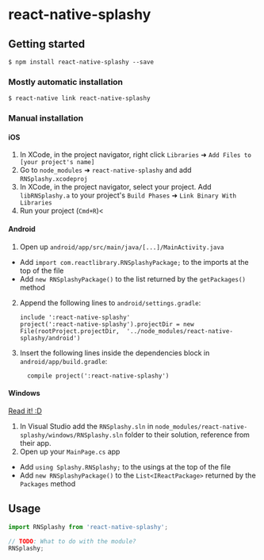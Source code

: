 
# react-native-splashy

## Getting started

`$ npm install react-native-splashy --save`

### Mostly automatic installation

`$ react-native link react-native-splashy`

### Manual installation


#### iOS

1. In XCode, in the project navigator, right click `Libraries` ➜ `Add Files to [your project's name]`
2. Go to `node_modules` ➜ `react-native-splashy` and add `RNSplashy.xcodeproj`
3. In XCode, in the project navigator, select your project. Add `libRNSplashy.a` to your project's `Build Phases` ➜ `Link Binary With Libraries`
4. Run your project (`Cmd+R`)<

#### Android

1. Open up `android/app/src/main/java/[...]/MainActivity.java`
  - Add `import com.reactlibrary.RNSplashyPackage;` to the imports at the top of the file
  - Add `new RNSplashyPackage()` to the list returned by the `getPackages()` method
2. Append the following lines to `android/settings.gradle`:
  	```
  	include ':react-native-splashy'
  	project(':react-native-splashy').projectDir = new File(rootProject.projectDir, 	'../node_modules/react-native-splashy/android')
  	```
3. Insert the following lines inside the dependencies block in `android/app/build.gradle`:
  	```
      compile project(':react-native-splashy')
  	```

#### Windows
[Read it! :D](https://github.com/ReactWindows/react-native)

1. In Visual Studio add the `RNSplashy.sln` in `node_modules/react-native-splashy/windows/RNSplashy.sln` folder to their solution, reference from their app.
2. Open up your `MainPage.cs` app
  - Add `using Splashy.RNSplashy;` to the usings at the top of the file
  - Add `new RNSplashyPackage()` to the `List<IReactPackage>` returned by the `Packages` method


## Usage
```javascript
import RNSplashy from 'react-native-splashy';

// TODO: What to do with the module?
RNSplashy;
```
  